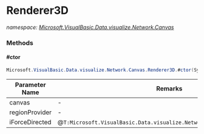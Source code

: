 ﻿# Renderer3D
_namespace: <a href="#" onClick="load('/docs/Microsoft.VisualBasic.Data.visualize.Network.Canvas/index.md')">Microsoft.VisualBasic.Data.visualize.Network.Canvas</a>_





### Methods

#### #ctor
```csharp
Microsoft.VisualBasic.Data.visualize.Network.Canvas.Renderer3D.#ctor(System.Func{System.Drawing.Graphics},System.Func{System.Drawing.Rectangle},Microsoft.VisualBasic.Data.visualize.Network.Layouts.Interfaces.IForceDirected,System.Boolean)
```


|Parameter Name|Remarks|
|--------------|-------|
|canvas|-|
|regionProvider|-|
|iForceDirected|@``T:Microsoft.VisualBasic.Data.visualize.Network.Layouts.ForceDirected3D``|



